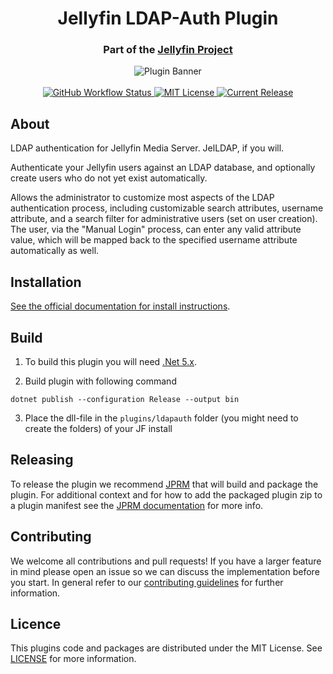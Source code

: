 <h1 align="center">Jellyfin LDAP-Auth Plugin</h1>
<h3 align="center">Part of the <a href="https://jellyfin.media">Jellyfin Project</a></h3>

<p align="center">
<img alt="Plugin Banner" src="https://raw.githubusercontent.com/jellyfin/jellyfin-ux/master/plugins/SVG/jellyfin-plugin-ldapauth.svg?sanitize=true"/>
<br/>
<br/>
<a href="https://github.com/jellyfin/jellyfin-plugin-ldapauth/actions?query=workflow%3A%22Test+Build+Plugin%22">
<img alt="GitHub Workflow Status" src="https://img.shields.io/github/workflow/status/jellyfin/jellyfin-plugin-ldapauth/Test%20Build%20Plugin.svg">
</a>
<a href="https://github.com/jellyfin/jellyfin-plugin-ldapauth">
<img alt="MIT License" src="https://img.shields.io/github/license/jellyfin/jellyfin-plugin-ldapauth.svg"/>
</a>
<a href="https://github.com/jellyfin/jellyfin-plugin-ldapauth/releases">
<img alt="Current Release" src="https://img.shields.io/github/release/jellyfin/jellyfin-plugin-ldapauth.svg"/>
</a>
</p>

## About

LDAP authentication for Jellyfin Media Server. JelLDAP, if you will.

Authenticate your Jellyfin users against an LDAP database, and optionally create users who do not yet exist automatically.

Allows the administrator to customize most aspects of the LDAP authentication process, including customizable search attributes, username attribute, and a search filter for administrative users (set on user creation). The user, via the "Manual Login" process, can enter any valid attribute value, which will be mapped back to the specified username attribute automatically as well.

## Installation

[See the official documentation for install instructions](https://jellyfin.org/docs/general/server/plugins/index.html#installing).

## Build

1. To build this plugin you will need [.Net 5.x](https://dotnet.microsoft.com/download/dotnet/5.0).

2. Build plugin with following command
  ```
  dotnet publish --configuration Release --output bin
  ```

3. Place the dll-file in the `plugins/ldapauth` folder (you might need to create the folders) of your JF install

## Releasing

To release the plugin we recommend [JPRM](https://github.com/oddstr13/jellyfin-plugin-repository-manager) that will build and package the plugin.
For additional context and for how to add the packaged plugin zip to a plugin manifest see the [JPRM documentation](https://github.com/oddstr13/jellyfin-plugin-repository-manager) for more info.

## Contributing

We welcome all contributions and pull requests! If you have a larger feature in mind please open an issue so we can discuss the implementation before you start.
In general refer to our [contributing guidelines](https://github.com/jellyfin/.github/blob/master/CONTRIBUTING.md) for further information.

## Licence

This plugins code and packages are distributed under the MIT License. See [LICENSE](./LICENSE) for more information.
